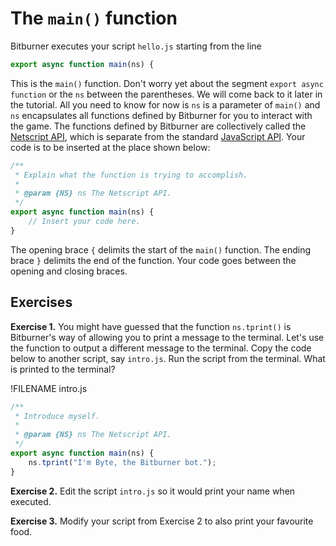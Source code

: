 # The `main()` function

Bitburner executes your script `hello.js` starting from the line

```js
export async function main(ns) {
```

This is the `main()` function. Don't worry yet about the segment
`export async function` or the `ns` between the parentheses. We will come back
to it later in the tutorial. All you need to know for now is `ns` is a parameter
of `main()` and `ns` encapsulates all functions defined by Bitburner for you to
interact with the game. The functions defined by Bitburner are collectively
called the
[Netscript API](https://github.com/bitburner-official/bitburner-src/blob/stable/markdown/bitburner.ns.md),
which is separate from the standard
[JavaScript API](https://developer.mozilla.org/en-US/docs/Web/JavaScript/Reference).
Your code is to be inserted at the place shown below:

```js
/**
 * Explain what the function is trying to accomplish.
 *
 * @param {NS} ns The Netscript API.
 */
export async function main(ns) {
    // Insert your code here.
}
```

The opening brace `{` delimits the start of the `main()` function. The ending
brace `}` delimits the end of the function. Your code goes between the opening
and closing braces.

<!-- ====================================================================== -->

## Exercises

**Exercise 1.** You might have guessed that the function `ns.tprint()` is
Bitburner's way of allowing you to print a message to the terminal. Let's use
the function to output a different message to the terminal. Copy the code below
to another script, say `intro.js`. Run the script from the terminal. What is
printed to the terminal?

!FILENAME intro.js

```js
/**
 * Introduce myself.
 *
 * @param {NS} ns The Netscript API.
 */
export async function main(ns) {
    ns.tprint("I'm Byte, the Bitburner bot.");
}
```

**Exercise 2.** Edit the script `intro.js` so it would print your name when
executed.

**Exercise 3.** Modify your script from Exercise 2 to also print your favourite
food.
